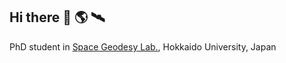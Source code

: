 ## Hi there 👋 🌎 🛰️
PhD student in [Space Geodesy Lab.](https://geodynamics.sci.hokudai.ac.jp/geodesy/en/index.html), Hokkaido University, Japan

<!--
**nagaoka919/nagaoka919** is a ✨ _special_ ✨ repository because its `README.md` (this file) appears on your GitHub profile.

Here are some ideas to get you started:

- 🔭 I’m currently working on ...
- 🌱 I’m currently learning ...
- 👯 I’m looking to collaborate on ...
- 🤔 I’m looking for help with ...
- 💬 Ask me about ...
- 📫 How to reach me: ...
- 😄 Pronouns: ...
- ⚡ Fun fact: ...
-->
